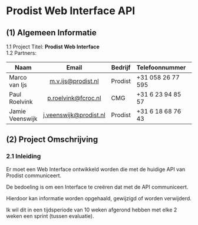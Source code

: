 # Prodist Web Interface API


## (1) Algemeen Informatie
 1.1 Project Titel: <b> Prodist Web Interface</b>  
  1.2 Partners:  
  

| Naam                    | Email                       | Bedrijf | Telefoonnummer        | Rol             |
| ------------------------|:---------------------------:|---------|-----------------------|-----------------|
| Marco van Ijs           | m.v.ijs@prodist.nl          | Prodist | +31 058 26 77 595     | Project Overseer|
| Paul Roelvink           | p.roelvink@fcroc.nl         | CMG     | +31 6 23 94 85 57     | Coach           |
| Jamie Veenswijk         | j.veenswijk@prodist.nl      | Prodist | +31 6 18 68 76 43     | Stagaire        |


## (2) Project Omschrijving  

### 2.1  Inleiding  

<p>Er moet een Web Interface ontwikkeld worden die met de huidige API van Prodist communiceert.</p>
<p>De bedoeling is om een Interface te creëren dat met de API communiceert.</p>
<p>Hierdoor kan informatie worden opgehaald, gewijzigd of worden verwijderd.</p> 
<p>Ik wil dit in een tijdsperiode van 10 weken afgerond hebben met elke 2 weken een sprint (tussen evaluatie).</p>




